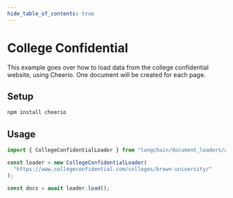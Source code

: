 ```yaml
---
hide_table_of_contents: true
---
```


# College Confidential

This example goes over how to load data from the college confidential website, using Cheerio. One document will be created for each page.

## Setup

```bash npm2yarn
npm install cheerio
```

## Usage

```typescript
import { CollegeConfidentialLoader } from "langchain/document_loaders/web/college_confidential";

const loader = new CollegeConfidentialLoader(
  "https://www.collegeconfidential.com/colleges/brown-university/"
);

const docs = await loader.load();
```

